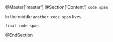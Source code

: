 ﻿@Master['master']
@Section['Content']
`code span`

In the middle `another code span` lives

`final code span`

@EndSection